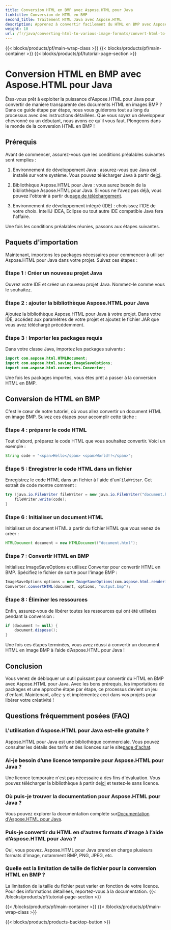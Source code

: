 ```yaml
---
title: Conversion HTML en BMP avec Aspose.HTML pour Java
linktitle: Conversion de HTML en BMP
second_title: Traitement HTML Java avec Aspose.HTML
description: Apprenez à convertir facilement du HTML en BMP avec Aspose.HTML pour Java. Un guide étape par étape avec les prérequis et les importations de packages. Découvrez-le maintenant !
weight: 10
url: /fr/java/converting-html-to-various-image-formats/convert-html-to-bmp/
---
```


{{< blocks/products/pf/main-wrap-class >}}
{{< blocks/products/pf/main-container >}}
{{< blocks/products/pf/tutorial-page-section >}}

# Conversion HTML en BMP avec Aspose.HTML pour Java


Êtes-vous prêt à exploiter la puissance d'Aspose.HTML pour Java pour convertir de manière transparente des documents HTML en images BMP ? Dans ce guide étape par étape, nous vous guiderons tout au long du processus avec des instructions détaillées. Que vous soyez un développeur chevronné ou un débutant, nous avons ce qu'il vous faut. Plongeons dans le monde de la conversion HTML en BMP !

## Prérequis

Avant de commencer, assurez-vous que les conditions préalables suivantes sont remplies :

1.  Environnement de développement Java : assurez-vous que Java est installé sur votre système. Vous pouvez télécharger Java à partir de[ici](https://www.java.com/download/).

2.  Bibliothèque Aspose.HTML pour Java : vous aurez besoin de la bibliothèque Aspose.HTML pour Java. Si vous ne l'avez pas déjà, vous pouvez l'obtenir à partir du[page de téléchargement](https://releases.aspose.com/html/java/).

3. Environnement de développement intégré (IDE) : choisissez l'IDE de votre choix. IntelliJ IDEA, Eclipse ou tout autre IDE compatible Java fera l'affaire.

Une fois les conditions préalables réunies, passons aux étapes suivantes.

## Paquets d'importation

Maintenant, importons les packages nécessaires pour commencer à utiliser Aspose.HTML pour Java dans votre projet. Suivez ces étapes :

### Étape 1 : Créer un nouveau projet Java

Ouvrez votre IDE et créez un nouveau projet Java. Nommez-le comme vous le souhaitez.

### Étape 2 : ajouter la bibliothèque Aspose.HTML pour Java

Ajoutez la bibliothèque Aspose.HTML pour Java à votre projet. Dans votre IDE, accédez aux paramètres de votre projet et ajoutez le fichier JAR que vous avez téléchargé précédemment.

### Étape 3 : Importer les packages requis

Dans votre classe Java, importez les packages suivants :

```java
import com.aspose.html.HTMLDocument;
import com.aspose.html.saving.ImageSaveOptions;
import com.aspose.html.converters.Converter;
```

Une fois les packages importés, vous êtes prêt à passer à la conversion HTML en BMP.

## Conversion de HTML en BMP

C'est le cœur de notre tutoriel, où vous allez convertir un document HTML en image BMP. Suivez ces étapes pour accomplir cette tâche :

### Étape 4 : préparer le code HTML

Tout d'abord, préparez le code HTML que vous souhaitez convertir. Voici un exemple :

```java
String code = "<span>Hello</span> <span>World!!</span>";
```

### Étape 5 : Enregistrer le code HTML dans un fichier

Enregistrez le code HTML dans un fichier à l'aide d'un`FileWriter`. Cet extrait de code montre comment :

```java
try (java.io.FileWriter fileWriter = new java.io.FileWriter("document.html")) {
    fileWriter.write(code);
}
```

### Étape 6 : Initialiser un document HTML

Initialisez un document HTML à partir du fichier HTML que vous venez de créer :

```java
HTMLDocument document = new HTMLDocument("document.html");
```

### Étape 7 : Convertir HTML en BMP

Initialisez ImageSaveOptions et utilisez Converter pour convertir HTML en BMP. Spécifiez le fichier de sortie pour l'image BMP :

```java
ImageSaveOptions options = new ImageSaveOptions(com.aspose.html.rendering.image.ImageFormat.Bmp);
Converter.convertHTML(document, options, "output.bmp");
```

### Étape 8 : Éliminer les ressources

Enfin, assurez-vous de libérer toutes les ressources qui ont été utilisées pendant la conversion :

```java
if (document != null) {
    document.dispose();
}
```

Une fois ces étapes terminées, vous avez réussi à convertir un document HTML en image BMP à l’aide d’Aspose.HTML pour Java !

## Conclusion

Vous venez de débloquer un outil puissant pour convertir du HTML en BMP avec Aspose.HTML pour Java. Avec les bons prérequis, les importations de packages et une approche étape par étape, ce processus devient un jeu d'enfant. Maintenant, allez-y et implémentez ceci dans vos projets pour libérer votre créativité !

## Questions fréquemment posées (FAQ)

### L'utilisation d'Aspose.HTML pour Java est-elle gratuite ?
 Aspose.HTML pour Java est une bibliothèque commerciale. Vous pouvez consulter les détails des tarifs et des licences sur le site[page d'achat](https://purchase.aspose.com/buy).

### Ai-je besoin d’une licence temporaire pour Aspose.HTML pour Java ?
 Une licence temporaire n'est pas nécessaire à des fins d'évaluation. Vous pouvez télécharger la bibliothèque à partir de[ici](https://releases.aspose.com/) et testez-le sans licence.

### Où puis-je trouver la documentation pour Aspose.HTML pour Java ?
 Vous pouvez explorer la documentation complète sur[Documentation d'Aspose.HTML pour Java](https://reference.aspose.com/html/java/).

### Puis-je convertir du HTML en d’autres formats d’image à l’aide d’Aspose.HTML pour Java ?
Oui, vous pouvez. Aspose.HTML pour Java prend en charge plusieurs formats d'image, notamment BMP, PNG, JPEG, etc.

### Quelle est la limitation de taille de fichier pour la conversion HTML en BMP ?
La limitation de la taille du fichier peut varier en fonction de votre licence. Pour des informations détaillées, reportez-vous à la documentation.
{{< /blocks/products/pf/tutorial-page-section >}}

{{< /blocks/products/pf/main-container >}}
{{< /blocks/products/pf/main-wrap-class >}}

{{< blocks/products/products-backtop-button >}}
